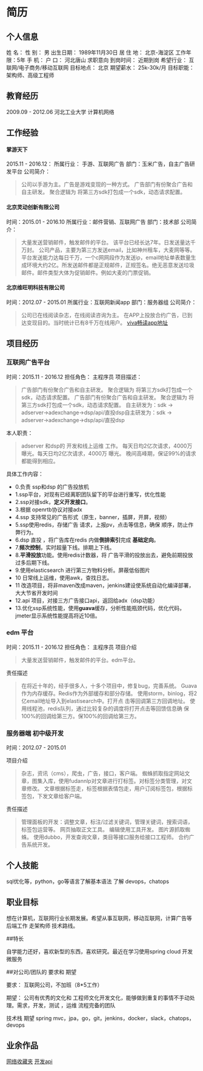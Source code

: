 #  **简历**

## 个人信息

姓 名：  性 别： 男
出生日期： 1989年11月30日 
居 住 地： 北京-海淀区
工作年限：5年
手 机：
户 口： 河北唐山
求职意向
到岗时间： 近期到岗
希望行业： 互联网/电子商务/移动互联网
目标地点： 北京
期望薪水： 25k-30k/月
目标职能： 架构师、高级工程师




## 教育经历

2009.09 - 2012.06  河北工业大学 计算机网络

## 工作经验

#### 掌游天下
2015.11 - 2016.12：
所属行业： 手游、互联网广告
部门：玉米广告，自主广告研发平台
公司简介：
> 公司以手游为主。广告是游戏变现的一种方式。
广告部门有份聚合广告和自主研发。
聚合逻辑为 将第三方sdk打包成一个sdk，动态请求配置。



#### 北京灵动创新有限公司
时间：2015.01 - 2016.10 
所属行业：邮件营销、互联网广告
部门：技术部
公司简介：
> 大量发送营销邮件，触发邮件的平台。
该平台已经长达7年。日发送量达千万封。
公司产品，主要为第三方发送email，比如神州租车，大麦网等等。平台发送能力达每日千万，一个c网网段作为发送ip，email地址单表数量生成环境大约2亿。所发送邮件都是正规邮件，正规签名。绝无恶意发送垃圾邮件。邮件类型大体为促销邮件。例如大麦的门票促销。



#### 北京维旺明科技有限公司
时间：2012.07 - 2015.01
所属行业：互联网新闻app
部门：服务器组
公司简介：
> 公司已在线阅读杂志，在线阅读咨询为主。
在APP上投放合约广告，已到达变现目的。当时统计已有8千万在线用户。
[viva畅读app地址](https://itunes.apple.com/cn/app/id402641844)

## 项目经历

### 互联网广告平台
时间：2015.11 - 2016.12
担任角色： 主程序员
项目描述：
> 广告部门有份聚合广告和自主研发。
聚合逻辑为 将第三方sdk打包成一个sdk，动态请求配置。
广告部门有份聚合广告和自主研发。
聚合逻辑为 将第三方sdk打包成一个sdk，动态请求配置。
自主研发为：sdk -> adserver->adexchange->dsp/api/直投dsp自主研发为：sdk -> adserver->adexchange->dsp/api/直投dsp

本人职责：
> adserver 和dsp的 开发和线上运维 工作。
每天日均2亿次请求，4000万 曝光。每天日均2亿次请求，4000万 曝光。
晚间高峰期，保证99%的请求都能得到相应。

具体工作内容：
- 0.负责 ssp和dsp 的广告投放机
- 1.ssp平台，对现有已经离职团队留下的平台进行重写，优化性能
- 2.ssp对接sdk，**定义开发接口**。
- 3.根据 openrtb协议对接adx
- 4.ssp 支持常见的广告形式（原生，banner，插屏，开屏，视频）
- 5.ssp使用redis，存储广告 请求，上报pv，点击等信息，确保 顺序，防止作弊行为。
- 6.dsp 直投 ，将广告库在redis 内做**倒排索引**完成 **基础定向**。
- 7.**频次控制**，实时超量下线。排期上下线。
- 8.**平滑投放**功能。使用redis计数器，将 广告平滑的投放出去，避免前期投放过多后期下线。
- 9.使用elasticsearch 进行第三方物料分析。屏蔽低俗图片
- 10 日常线上运维，使用awk，查找日志。
- 11 改造项目，将非maven改成maven，jenkins建设使系统自动化编译部署，大大节省开发时间
- 12.api 项目，对接三方广告接口api，返回给adx（dsp功能）
- 13.优化ssp系统性能，使用**guava**缓存，分析性能瓶颈代码，优化代码，jmeter显示系统性能提高将近10倍。


### edm 平台

时间：2015.11 - 2016.12
担任角色： 主程序员
项目介绍
> 大量发送营销邮件，触发邮件的平台。edm平台。

责任描述
> 在将近十年的，经手很多人，十多个项目中，修复bug，完善系统。
Guava作为内存缓存。Redis作为外部缓存和部分存储。
使用storm，binlog，将2亿email地址导入到elastisearch中。打开点
击等回调第三方回调地址。
使用线程池，redis队列，通过比较复杂的调度将打开点击等回馈信息确
保100%的回调给第三方。保100%的回调给第三方。

### 服务器端 初中级开发

时间：2012.07 - 2015.01 

项目介绍
> 杂志，资讯（cms），爬虫，广告，接口，客户端。
蜘蛛抓取指定网站文章，图集入库，使用fudannlp对文章进行打标签。对标签分类管理，对文章修改。
文章根据标签走，标签根据表情包走，用户订阅标签包，根据标签包，下发文章给客户端。

责任描述
> 管理面板的开发：调整文章，标注/过滤关键词，管理关键词，搜索词语，标签包运营等。
网页抽取正文工具。
编辑使用工具开发。
图片源抓取蜘蛛。
使用dubbo，开发查询文章，类目等接口服务给接口工程师。
合约广告系统开发。


## 个人技能
sql优化等，python，go等语言了解基本语法
了解 devops，chatops

## 职业目标
想在计算机，互联网行业长期发展。希望从事互联网，移动互联网，计算广告等 后端工作
走架构师 技术路线。

##特长

自学能力还好，喜欢新型的东西，喜欢研究。最近在学习使用spring cloud 开发微服务

##对公司/团队的 要求和 期望

要求：
互联网公司，不加班（8*5工作）

期望：
公司有优秀的文化和 工程师文化开发文化，能够做到重复的事情不手动处理。需求，开发，测试 ，运维 流程完备的团队

技术栈 期望
spring mvc，jpa，go，git，jenkins，docker，slack，chatops，devops

## 业余作品
[网络收藏夹](http://100000p.com)
[开发api](github.com/zhangshanhai/readthis-api)
